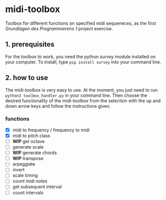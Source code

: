 # midi-toolbox
Toolbox for different functions on specified midi sequeneces, as the first _Grundlagen des Programmierens 1_ project exercise.

## 1. prerequisites
For the toolbox to work, you need the python _survey_ module installed on your computer. To install, type `pip install survey` into your command line.

## 2. how to use
The midi-toolbox is very easy to use. At the moment, you just need to run `python3 toolbox_handler.py` in your command line. Then choose the desired functionality of the midi-toolbox from the selection with the up and down arrow keys and follow the instructions given.

### functions
- [x] midi to frequency / frequency to midi
- [x] midi to pitch class
- [ ] **WIP** get octave
- [ ] generate scale
- [ ] **WIP** generate chords
- [ ] **WIP** transpose
- [ ] arpeggiate
- [ ] invert
- [ ] scale timing
- [ ] count midi notes
- [ ] get subsequent interval
- [ ] count intervals